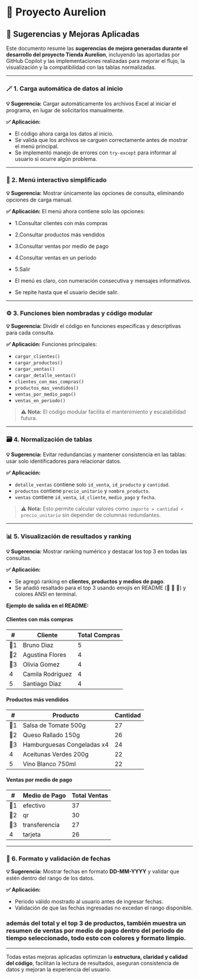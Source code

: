 # 🧠 Proyecto Aurelion

## 📝 Sugerencias y Mejoras Aplicadas

Este documento resume las **sugerencias de mejora generadas durante el desarrollo del proyecto Tienda Aurelion**, incluyendo las aportadas por GitHub Copilot y las implementaciones realizadas para mejorar el flujo, la visualización y la compatibilidad con las tablas normalizadas.

---

### 🪄 1. Carga automática de datos al inicio

**💡 Sugerencia:**
Cargar automáticamente los archivos Excel al iniciar el programa, en lugar de solicitarlos manualmente.

**✅ Aplicación:**

* El código ahora carga los datos al inicio.
* Se valida que los archivos se carguen correctamente antes de mostrar el menú principal.
* Se implementó manejo de errores con `try-except` para informar al usuario si ocurre algún problema.

---

### 🧭 2. Menú interactivo simplificado

**💡 Sugerencia:**
Mostrar únicamente las opciones de consulta, eliminando opciones de carga manual.

**✅ Aplicación:**
El menú ahora contiene solo las opciones:

* 1.Consultar clientes con más compras

* 2.Consultar productos más vendidos

* 3.Consultar ventas por medio de pago

* 4.Consultar ventas en un período

* 5.Salir

* El menú es claro, con numeración consecutiva y mensajes informativos.

* Se repite hasta que el usuario decide salir.

---

### ⚙️ 3. Funciones bien nombradas y código modular

**💡 Sugerencia:**
Dividir el código en funciones específicas y descriptivas para cada consulta.

**✅ Aplicación:**
Funciones principales:

* `cargar_clientes()`
* `cargar_productos()`
* `cargar_ventas()`
* `cargar_detalle_ventas()`
* `clientes_con_mas_compras()`
* `productos_mas_vendidos()`
* `ventas_por_medio_pago()`
* `ventas_en_periodo()`

> ⚠️ **Nota:** El código modular facilita el mantenimiento y escalabilidad futura.

---

### 🗃️ 4. Normalización de tablas

**💡 Sugerencia:**
Evitar redundancias y mantener consistencia en las tablas: usar solo identificadores para relacionar datos.

**✅ Aplicación:**

* `detalle_ventas` contiene solo `id_venta`, `id_producto` y `cantidad`.
* `productos` contiene `precio_unitario` y `nombre_producto`.
* `ventas` contiene `id_venta`, `id_cliente`, `medio_pago` y `fecha`.

> ⚠️ **Nota:** Esto permite calcular valores como `importe = cantidad × precio_unitario` sin depender de columnas redundantes.

---

### 📊 5. Visualización de resultados y ranking

**💡 Sugerencia:**
Mostrar ranking numérico y destacar los top 3 en todas las consultas.

**✅ Aplicación:**

* Se agregó ranking en **clientes, productos y medios de pago**.
* Se añadió resaltado para el top 3 usando emojis en README (🥇 🥈 🥉) y colores ANSI en terminal.

**Ejemplo de salida en el README:**

#### Clientes con más compras

| #   | Cliente          | Total Compras  |
| --- | ---------------- | -------------  |
| 🥇1 | Bruno Diaz       | 5             |
| 🥈2 | Agustina Flores  | 4             |
| 🥉3 | Olivia Gomez     | 4             |
| 4   | Camila Rodriguez | 4              |
| 5   | Santiago Diaz    | 4              |

#### Productos más vendidos

| #   | Producto                   | Cantidad |
| --- | -------------------------- | -------- |
| 🥇1 | Salsa de Tomate 500g       | 27       |
| 🥈2 | Queso Rallado 150g         | 26       |
| 🥉3 | Hamburguesas Congeladas x4 | 24       |
| 4   | Aceitunas Verdes 200g      | 22       |
| 5   | Vino Blanco 750ml          | 22       |

#### Ventas por medio de pago

| #   | Medio de Pago | Total Ventas |
| --- | ------------- | ------------ |
| 🥇1 | efectivo      | 37           |
| 🥈2 | qr            | 30           |
| 🥉3 | transferencia | 27           |
| 4   | tarjeta       | 26           |

---

### 📅 6. Formato y validación de fechas

**💡 Sugerencia:**
Mostrar fechas en formato **DD-MM-YYYY** y validar que estén dentro del rango de los datos.

**✅ Aplicación:**

* Periodo válido mostrado al usuario antes de ingresar fechas.
* Validación de que las fechas ingresadas no excedan el rango disponible.

### además del total y el top 3 de productos, también muestra un resumen de ventas por medio de pago dentro del periodo de tiempo seleccionado, todo esto con colores y formato limpio.

---

Todas estas mejoras aplicadas optimizan la **estructura, claridad y calidad del código**, facilitan la lectura de resultados, aseguran consistencia de datos y mejoran la experiencia del usuario.
